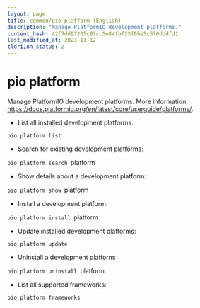 ```yaml
---
layout: page
title: common/pio-platform (English)
description: "Manage PlatformIO development platforms."
content_hash: 42f7dd97205c97cc5e84fbf33f6be5c576dddfd1
last_modified_at: 2023-11-12
tldri18n_status: 2
---
```

# pio platform

Manage PlatformIO development platforms.
More information: <https://docs.platformio.org/en/latest/core/userguide/platforms/>.

- List all installed development platforms:

`pio platform list`

- Search for existing development platforms:

`pio platform search `<span class="tldr-var badge badge-pill bg-dark-lm bg-white-dm text-white-lm text-dark-dm font-weight-bold">platform</span>

- Show details about a development platform:

`pio platform show `<span class="tldr-var badge badge-pill bg-dark-lm bg-white-dm text-white-lm text-dark-dm font-weight-bold">platform</span>

- Install a development platform:

`pio platform install `<span class="tldr-var badge badge-pill bg-dark-lm bg-white-dm text-white-lm text-dark-dm font-weight-bold">platform</span>

- Update installed development platforms:

`pio platform update`

- Uninstall a development platform:

`pio platform uninstall `<span class="tldr-var badge badge-pill bg-dark-lm bg-white-dm text-white-lm text-dark-dm font-weight-bold">platform</span>

- List all supported frameworks:

`pio platform frameworks`
